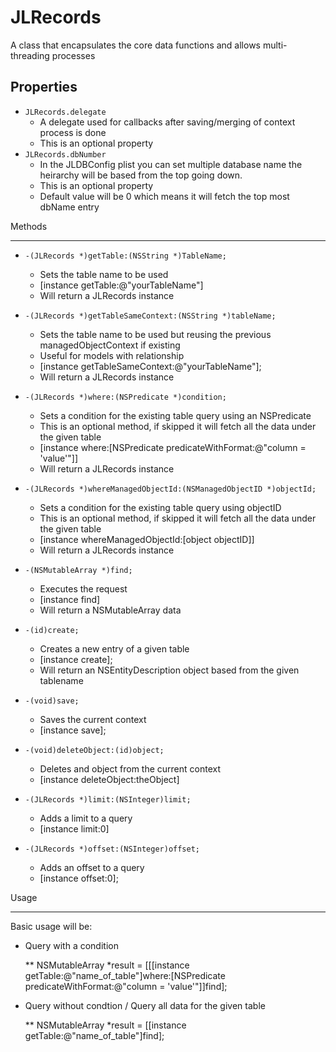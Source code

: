 JLRecords
=========

A class that encapsulates the core data functions and allows multi-threading processes


Properties
----------
* ```JLRecords.delegate```
     * A delegate used for callbacks after saving/merging of context process is done
     * This is an optional property 
* ```JLRecords.dbNumber```
     * In the JLDBConfig plist you can set multiple database name the heirarchy will be based from the top going down.
     * This is an optional property
     * Default value will be 0 which means it will fetch the top most dbName entry

Methods
________
* ```-(JLRecords *)getTable:(NSString *)TableName;```
     * Sets the table name to be used
     * [instance getTable:@"yourTableName"]
     * Will return a JLRecords instance
     
* ```-(JLRecords *)getTableSameContext:(NSString *)tableName;```
     * Sets the table name to be used but reusing the previous managedObjectContext if existing
     * Useful for models with relationship
     * [instance getTableSameContext:@"yourTableName"];
     * Will return a JLRecords instance

* ```-(JLRecords *)where:(NSPredicate *)condition;```
     * Sets a condition for the existing table query using an NSPredicate
     * This is an optional method, if skipped it will fetch all the data under the given table
     * [instance where:[NSPredicate predicateWithFormat:@"column = 'value'"]]
     * Will return a JLRecords instance
     
* ```-(JLRecords *)whereManagedObjectId:(NSManagedObjectID *)objectId;```
     * Sets a condition for the existing table query using objectID
     * This is an optional method, if skipped it will fetch all the data under the given table
     * [instance whereManagedObjectId:[object objectID]]
     * Will return a JLRecords instance
    
* ```-(NSMutableArray *)find;```
     * Executes the request
     * [instance find]
     * Will return a NSMutableArray data
     
* ```-(id)create;```
     * Creates a new entry of a given table
     * [instance create];
     * Will return an NSEntityDescription object based from the given tablename
     
* ```-(void)save;```
     * Saves the current context
     * [instance save];

* ```-(void)deleteObject:(id)object;```
     * Deletes and object from the current context
     * [instance deleteObject:theObject]
     
* ```-(JLRecords *)limit:(NSInteger)limit;```
     * Adds a limit to a query
     * [instance limit:0]
     
* ```-(JLRecords *)offset:(NSInteger)offset;```
     * Adds an offset to a query
     * [instance offset:0];


Usage
_____

Basic usage will be:

* Query with a condition

   ** NSMutableArray *result = [[[instance getTable:@"name_of_table"]where:[NSPredicate predicateWithFormat:@"column = 'value'"]]find];

* Query without condtion / Query all data for the given table

   ** NSMutableArray *result = [[instance getTable:@"name_of_table"]find];

